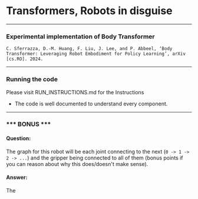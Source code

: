 # Transformers, Robots in disguise
---
### Experimental implementation of Body  Transformer

    C. Sferrazza, D.-M. Huang, F. Liu, J. Lee, and P. Abbeel, ‘Body Transformer: Leveraging Robot Embodiment for Policy Learning’, arXiv [cs.RO]. 2024.
---
### Running the code

Please visit RUN_INSTRUCTIONS.md for the Instructions 
* The code is well documented to understand every component.


---
### *** BONUS *** 

#### Question:
The graph for this robot will be each joint connecting to the next (`0 -> 1 -> 2 -> ...`)
and the gripper being connected to all of them (bonus points if you can reason about why this does/doesn't make sense).


#### Answer:
The 